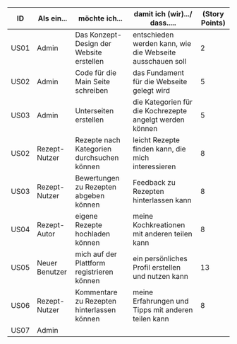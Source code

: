 | ID   | Als ein...         | möchte ich...                                  | damit ich (wir).../ dass.....                                 | (Story Points) |
|------|--------------------|------------------------------------------------|---------------------------------------------------------------|----------------|
| US01 | Admin              | Das Konzept-Design der Website erstellen       | entschieden werden kann, wie die Webseite ausschauen soll     |       2        |       
| US02 | Admin              | Code für die Main Seite schreiben              | das Fundament für die Webseite gelegt wird                    |        5       |
| US03 | Admin              | Unterseiten erstellen                          | die Kategorien für die Kochrezepte angelgt werden können      |        5       |
| US02 | Rezept-Nutzer      | Rezepte nach Kategorien durchsuchen können     | leicht Rezepte finden kann, die mich interessieren            |         8      |
| US03 | Rezept-Nutzer      | Bewertungen zu Rezepten abgeben können         | Feedback zu Rezepten hinterlassen kann                        |          8     |
| US04 | Rezept-Autor       | eigene Rezepte hochladen können                | meine Kochkreationen mit anderen teilen kann                  |           8    |
| US05 | Neuer Benutzer     | mich auf der Plattform registrieren können     | ein persönliches Profil erstellen und nutzen kann             |            13   |
| US06 | Rezept-Nutzer      | Kommentare zu Rezepten hinterlassen können     | meine Erfahrungen und Tipps mit anderen teilen kann           |        8       |
| US07 | Admin              |                                                |                                                               |               |

